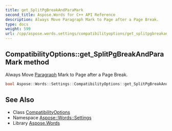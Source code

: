 ```yaml
---
title: get_SplitPgBreakAndParaMark
second_title: Aspose.Words for C++ API Reference
description: Always Move Paragraph Mark to Page after a Page Break.
type: docs
weight: 599
url: /cpp/aspose.words.settings/compatibilityoptions/get_splitpgbreakandparamark/
---
```

## CompatibilityOptions::get_SplitPgBreakAndParaMark method


Always Move [Paragraph](../../../aspose.words/paragraph/) Mark to Page after a Page Break.

```cpp
bool Aspose::Words::Settings::CompatibilityOptions::get_SplitPgBreakAndParaMark()
```

## See Also

* Class [CompatibilityOptions](../)
* Namespace [Aspose::Words::Settings](../../)
* Library [Aspose.Words](../../../)
